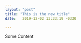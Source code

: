 ```yaml
---
layout: "post"
title: "This is the new title"
date:   2019-12-02 13:33:19 -0330

---
```


Some Content 